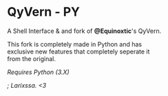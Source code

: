 # QyVern - PY

A Shell Interface & and fork of **@Equinoxtic**'s QyVern.

This fork is completely made in Python and has\
exclusive new features that completely seperate it\
from the original.

*Requires Python (3.X)*

*; Larixssa. <3*
